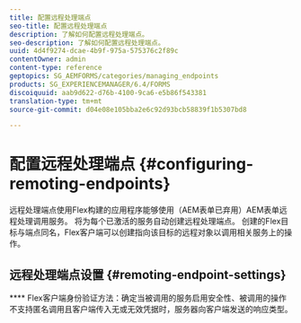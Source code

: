 ```yaml
---
title: 配置远程处理端点
seo-title: 配置远程处理端点
description: 了解如何配置远程处理端点。
seo-description: 了解如何配置远程处理端点。
uuid: 4d4f9274-dcae-4b9f-975a-575376c2f89c
contentOwner: admin
content-type: reference
geptopics: SG_AEMFORMS/categories/managing_endpoints
products: SG_EXPERIENCEMANAGER/6.4/FORMS
discoiquuid: aab9d622-d76b-4100-9ca6-e5b86f543381
translation-type: tm+mt
source-git-commit: d04e08e105bba2e6c92d93bcb58839f1b5307bd8

---
```



# 配置远程处理端点 {#configuring-remoting-endpoints}

远程处理端点使用Flex构建的应用程序能够使用（AEM表单已弃用）AEM表单远程处理调用服务。 将为每个已激活的服务自动创建远程处理端点。 创建的Flex目标与端点同名，Flex客户端可以创建指向该目标的远程对象以调用相关服务上的操作。

## 远程处理端点设置 {#remoting-endpoint-settings}

**** Flex客户端身份验证方法：确定当被调用的服务启用安全性、被调用的操作不支持匿名调用且客户端传入无或无效凭据时，服务器向客户端发送的响应类型。
